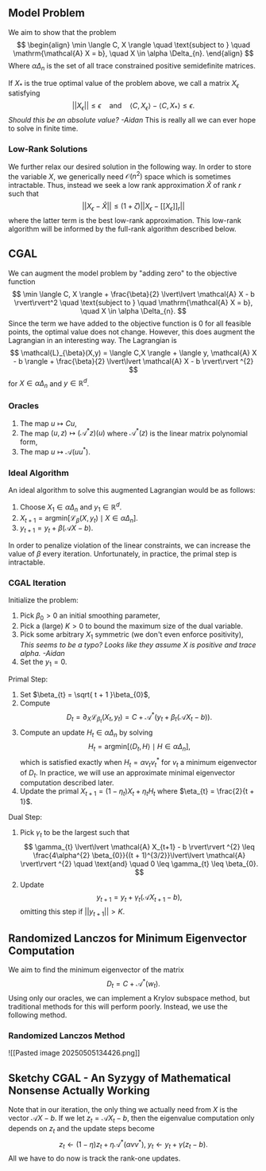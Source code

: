 ## Model Problem

We aim to show that the problem 
$$
\begin{align}
\min \langle C, X \rangle \quad \text{subject to } \quad  \mathrm{\mathcal{A} X = b}, \quad  X \in  \alpha \Delta_{n}.
\end{align}
$$
Where $\alpha \Delta_{n}$ is the set of all trace constrained positive semidefinite matrices.

If $X_{*}$ is the true optimal value of the problem above, we call a matrix $X_{\epsilon}$ satisfying
$$
\lvert\lvert X_{\epsilon} \rvert\rvert \leq \epsilon \quad  \text{and} \quad \langle C, X_{\epsilon} \rangle - \langle C, X_{*} \rangle \leq \epsilon.
$$
*Should this be an absolute value? -Aidan*
This is really all we can ever hope to solve in finite time.

### Low-Rank Solutions

We further relax our desired solution in the following way. In order to store the variable $X$, we generically need $\mathcal{O}(n^2)$ space which is sometimes intractable. Thus, instead we seek a low rank approximation $\hat{X}$ of rank $r$ such that
$$
\lvert\lvert X_{\epsilon} - \hat{X} \rvert\rvert \leq (1 + \zeta) \lvert\lvert X_{\epsilon} - [[X_{\epsilon}]]_{r} \rvert\rvert 
$$
where the latter term is the best low-rank approximation. This low-rank algorithm will be informed by the full-rank algorithm described below.
## CGAL

We can augment the model problem by "adding zero" to the objective function
$$
\min \langle C, X \rangle + \frac{\beta}{2} \lvert\lvert \mathcal{A} X - b \rvert\rvert^2  \quad \text{subject to } \quad  \mathrm{\mathcal{A} X = b}, \quad  X \in  \alpha \Delta_{n}.
$$
Since the term we have added to the objective function is $0$ for all feasible points, the optimal value does not change. However, this does augment the Lagrangian in an interesting way. The Lagrangian is
$$
\mathcal{L}_{\beta}(X,y) = \langle C,X \rangle  + \langle y, \mathcal{A}  X - b \rangle + \frac{\beta}{2} \lvert\lvert \mathcal{A} X - b \rvert\rvert ^{2}
$$
for $X \in \alpha \Delta_n$ and $y \in \mathbb{R}^{d}$.

### Oracles

1. The map $u \mapsto Cu$,
2. The map $(u,z) \mapsto (\mathcal{A}^{*}z)(u)$ where $\mathcal{A}^{*}(z)$ is the linear matrix polynomial form,
3. The map $u \mapsto \mathcal{A}(uu^*)$.
### Ideal Algorithm

An ideal algorithm to solve this augmented Lagrangian would be as follows:
1. Choose $X_{1} \in \alpha \Delta_{n}$ and $y_{1} \in \mathbb{R}^{d}$.
2. $X_{t + 1} = \mathrm{argmin}[\mathcal{L}_{\beta}(X, y_{t}) \; \mid \; X \in \alpha \Delta_{n}]$.
3. $y_{t+1} = y_{t} + \beta(\mathcal{A}X -b)$.

In order to penalize violation of the linear constraints, we can increase the value of $\beta$ every iteration. Unfortunately, in practice, the primal step is intractable.

### CGAL Iteration

Initialize the problem:
1. Pick $\beta_{0} > 0$ an initial smoothing parameter,
2. Pick a (large) $K > 0$ to bound the maximum size of the dual variable.
3. Pick some arbitrary $X_{1}$ symmetric (we don't even enforce positivity), *This seems to be a typo? Looks like they assume X is positive and trace alpha. -Aidan*
4. Set the $y_{1} = 0$.

Primal Step:
1. Set $\beta_{t} = \sqrt{ t + 1 }\beta_{0}$,
2. Compute 
$$
D_{t} = \partial_{X} \mathcal{L} _{\beta_{t}}(X_{t},y_{t}) = C + \mathcal{A} ^{*}(y_{t} + \beta_{t}(\mathcal{A} X_{t} - b)).
$$
3. Compute an update $H_{t} \in \alpha \Delta_{n}$ by solving
$$
H_{t} = \mathrm{argmin} [\langle D_{t}, H \rangle \; \mid \; H \in  \alpha \Delta_{n}],
$$
which is satisfied exactly when $H_{t} = \alpha v_{t}v_{t}^{*}$ for $v_{t}$ a minimum eigenvector of $D_{t}$. In practice, we will use an approximate minimal eigenvector computation described later.
4. Update the primal $X_{t + 1} = (1-\eta_{t})X_{t} + \eta_{t}H_{t}$ where $\eta_{t} = \frac{2}{t + 1}$.

Dual Step:
1. Pick $\gamma_{t}$ to be the largest such that
$$
\gamma_{t} \lvert\lvert \mathcal{A} X_{t+1} - b \rvert\rvert ^{2} \leq \frac{4\alpha^{2} \beta_{0}}{(t + 1)^{3/2}}\lvert\lvert \mathcal{A}  \rvert\rvert ^{2} \quad \text{and} \quad  0 \leq \gamma_{t} \leq \beta_{0}.
$$
2. Update 
$$
y_{t+1} = y_{t} + \gamma_{t}(\mathcal{A} X_{t+1} - b),
$$
omitting this step if $\lvert\lvert y_{t+1} \rvert\rvert > K$.

## Randomized Lanczos for Minimum Eigenvector Computation

We aim to find the minimum eigenvector of the matrix
$$
D_{t} = C + \mathcal{A} ^{*}(w_{t}).
$$
Using only our oracles, we can implement a Krylov subspace method, but traditional methods for this will perform poorly. Instead, we use the following method.

### Randomized Lanczos Method

![[Pasted image 20250505134426.png]]
## Sketchy CGAL - An Syzygy of Mathematical Nonsense Actually Working

Note that in our iteration, the only thing we actually need from $X$ is the vector $\mathcal{A}X - b$. If we let $z_{t} = \mathcal{A}X_{t} - b$, then the eigenvalue computation only depends on $z_{t}$ and the update steps become
$$
z_{t} \gets (1 - \eta) z_{t} + \eta \mathcal{A} ^{*}(\alpha vv^{*}), \; y_{t} \gets y_{t} + \gamma(z_{t} - b).
$$
All we have to do now is track the rank-one updates.